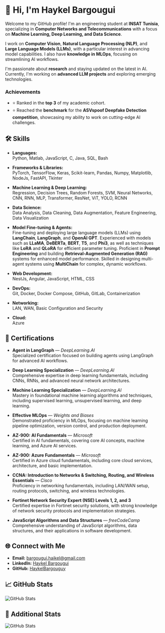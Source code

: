 # 👋 Hi, I'm Haykel Bargougui

Welcome to my GitHub profile! I'm an engineering student at **INSAT Tunisia**, specializing in **Computer Networks and Telecommunications** with a focus on **Machine Learning, Deep Learning, and Data Science**.

I work on **Computer Vision**, **Natural Language Processing (NLP)**, and **Large Language Models (LLMs)**, with a particular interest in advancing model capabilities. I also have **knowledge in MLOps**, focusing on streamlining AI workflows.

I'm passionate about **research** and staying updated on the latest in AI. Currently, I'm working on **advanced LLM projects** and exploring emerging technologies.

### Achievements
- ⭐ Ranked in the **top 3** of my academic cohort.
- ⭐ Reached the **benchmark** for the **ASVspoof Deepfake Detection competition**, showcasing my ability to work on cutting-edge AI challenges.

## 🛠️ Skills

- **Languages:**  
  Python, Matlab, JavaScript, C, Java, SQL, Bash

- **Frameworks & Libraries:**  
  PyTorch, TensorFlow, Keras, Scikit-learn, Pandas, Numpy, Matplotlib, NodeJs, FastAPI, Tkinter

- **Machine Learning & Deep Learning:**  
  Regression, Decision Trees, Random Forests, SVM, Neural Networks, CNN, RNN, MLP, Transformer, ResNet, ViT, YOLO, RCNN

- **Data Science:**  
  Data Analysis, Data Cleaning, Data Augmentation, Feature Engineering, Data Visualization

- **Model Fine-tuning & Agents:**  
  Fine-tuning and deploying large language models (LLMs) using **LangChain**, **LangGraph**, and **OpenAI GPT**. Experienced with models such as **LLaMA**, **DeBERTa**, **BERT**, **T5**, and **Phi3**, as well as techniques like **LoRA** and **QLoRA** for efficient parameter tuning. Proficient in **Prompt Engineering** and building **Retrieval-Augmented Generation (RAG)** systems for enhanced model performance. Skilled in designing multi-agent systems using **MultiChain** for complex, dynamic workflows.

- **Web Development:**  
  NestJs, Angular, JavaScript, HTML, CSS

- **DevOps:**  
  Git, Docker, Docker Compose, GitHub, GitLab, Containerization

- **Networking:**  
  LAN, WAN, Basic Configuration and Security

- **Cloud:**  
  Azure


## 📜 Certifications

- **Agent in LangGraph** — *DeepLearning.AI*  
  Specialized certification focused on building agents using LangGraph for advanced AI workflows.

- **Deep Learning Specialization** — *DeepLearning.AI*  
  Comprehensive expertise in deep learning fundamentals, including CNNs, RNNs, and advanced neural network architectures.

- **Machine Learning Specialization** — *DeepLearning.AI*  
  Mastery in foundational machine learning algorithms and techniques, including supervised learning, unsupervised learning, and deep learning.

- **Effective MLOps** — *Weights and Biases*  
  Demonstrated proficiency in MLOps, focusing on machine learning pipeline optimization, version control, and production deployment.

- **AZ-900: AI Fundamentals** — *Microsoft*  
  Certified in AI fundamentals, covering core AI concepts, machine learning, and Azure AI services.

- **AZ-900: Azure Fundamentals** — *Microsoft*  
  Certified in Azure cloud fundamentals, including core cloud services, architecture, and basic implementation.

- **CCNA: Introduction to Networks & Switching, Routing, and Wireless Essentials** — *Cisco*  
  Proficiency in networking fundamentals, including LAN/WAN setup, routing protocols, switching, and wireless technologies.

- **Fortinet Network Security Expert (NSE) Levels 1, 2, and 3**  
  Certified expertise in Fortinet security solutions, with strong knowledge of network security protocols and implementation strategies.

- **JavaScript Algorithms and Data Structures** — *freeCodeCamp*  
  Comprehensive understanding of JavaScript algorithms, data structures, and their applications in software development.


## 🌐 Connect with Me
- **Email:** [bargougui.haikel@gmail.com](mailto:bargougui.haikel@gmail.com)
- **LinkedIn:** [Haykel Bargougui](https://www.linkedin.com/in/haykel-bargougui-63bbb1245/)
- **GitHub:** [HaykelBargouguy](https://github.com/HaykelBargouguy)

## 📈 GitHub Stats
![GitHub Stats](https://github-readme-stats.vercel.app/api?username=HaykelBargouguy&show_icons=true)

## 🔢 Additional Stats
![GitHub Stats](https://github-readme-stats.vercel.app/api?username=HaykelBargouguy&show_icons=true&hide=contribs,prs)


